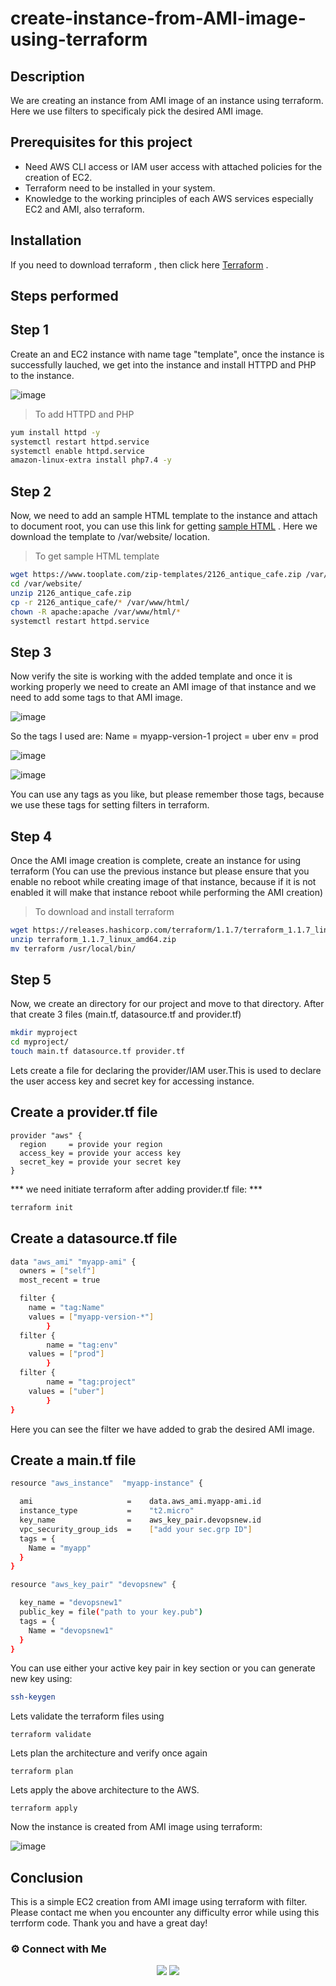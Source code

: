# create-instance-from-AMI-image-using-terraform

## Description

We are creating an instance from AMI image of an instance using terraform. Here we use filters to specificaly pick the desired AMI image.

## Prerequisites for this project

- Need AWS CLI access or IAM user access with attached policies for the creation of EC2.
- Terraform need to be installed in your system.
- Knowledge to the working principles of each AWS services especially EC2 and AMI, also terraform.

## Installation

If you need to download terraform , then click here [Terraform](https://www.terraform.io/downloads.html) .

## Steps performed

## Step 1

Create an and EC2 instance with name tage "template", once the instance is successfully lauched, we get into the instance and install HTTPD and PHP to the instance.

![image](https://user-images.githubusercontent.com/100773863/162455135-7c999ad2-9db9-4913-b35c-b81867b1e7ca.png)


> To add HTTPD and PHP

~~~sh
yum install httpd -y
systemctl restart httpd.service
systemctl enable httpd.service
amazon-linux-extra install php7.4 -y
~~~

## Step 2

Now, we need to add an sample HTML template to the instance and attach to document root, you can use this link for getting [sample HTML](https://www.tooplate.com/) . 
Here we download the template to /var/website/ location.

> To get sample HTML template

~~~sh
wget https://www.tooplate.com/zip-templates/2126_antique_cafe.zip /var/website/
cd /var/website/
unzip 2126_antique_cafe.zip
cp -r 2126_antique_cafe/* /var/www/html/
chown -R apache:apache /var/www/html/*
systemctl restart httpd.service
~~~

## Step 3


Now verify the site is working with the added template and once it is working properly we need to create an AMI image of that instance and we need to add some tags to that AMI image.

![image](https://user-images.githubusercontent.com/100773863/162455364-f7177029-2190-473f-9a9c-af2c00f0f30a.png)

So the tags I used are:
Name = myapp-version-1
project = uber
env = prod

![image](https://user-images.githubusercontent.com/100773863/162455746-6fc77274-e5bc-4492-afe7-f9bdeef36edb.png)

![image](https://user-images.githubusercontent.com/100773863/162464068-39d2a2ab-d132-468d-a53f-1ed42cb94167.png)


You can use any tags as you like, but please remember those tags, because we use these tags for setting filters in terraform.

## Step 4

Once the AMI image creation is complete, create an instance for using terraform (You can use the previous instance but please ensure that you enable no reboot while creating image of that instance, because if it is not enabled it will make that instance reboot while performing the AMI creation)

> To download and install terraform

~~~sh
wget https://releases.hashicorp.com/terraform/1.1.7/terraform_1.1.7_linux_amd64.zip
unzip terraform_1.1.7_linux_amd64.zip
mv terraform /usr/local/bin/
~~~

## Step 5

Now, we create an directory for our project and move to that directory. After that create 3 files (main.tf, datasource.tf and provider.tf)

~~~sh
mkdir myproject
cd myproject/
touch main.tf datasource.tf provider.tf
~~~
 
Lets create a file for declaring the provider/IAM user.This is used to declare the user access key and secret key for accessing instance.
 
 ## Create a provider.tf file

~~~
provider "aws" {
  region     = provide your region
  access_key = provide your access key
  secret_key = provide your secret key
}
~~~

*** we need initiate terraform after adding provider.tf file: ***

~~~sh
terraform init
~~~

## Create a datasource.tf file

~~~sh
data "aws_ami" "myapp-ami" {
  owners = ["self"]
  most_recent = true

  filter {
    name = "tag:Name"
    values = ["myapp-version-*"]
        }
  filter {
        name = "tag:env"
    values = ["prod"]
        }
  filter {
        name = "tag:project"
    values = ["uber"]
        }
}
~~~

Here you can see the filter we have added to grab the desired AMI image.

## Create a main.tf file

~~~sh
resource "aws_instance"  "myapp-instance" {

  ami                     =    data.aws_ami.myapp-ami.id
  instance_type           =    "t2.micro"
  key_name                =    aws_key_pair.devopsnew.id
  vpc_security_group_ids  =    ["add your sec.grp ID"]
  tags = {
    Name = "myapp"
  }
}

resource "aws_key_pair" "devopsnew" {

  key_name = "devopsnew1"
  public_key = file("path to your key.pub")
  tags = {
    Name = "devopsnew1"
  }
}
~~~

You can use either your active key pair in key section or you can generate new key using:

~~~sh
ssh-keygen
~~~

Lets validate the terraform files using

```
terraform validate
```

Lets plan the architecture and verify once again

```
terraform plan
```

Lets apply the above architecture to the AWS.

```
terraform apply
```

Now the instance is created from AMI image using terraform:

![image](https://user-images.githubusercontent.com/100773863/162464330-c05a51d8-5962-439b-a67f-a7fd5a74c547.png)
 

## Conclusion

This is a simple EC2 creation from AMI image using terraform with filter. Please contact me when you encounter any difficulty error while using this terrform code. Thank you and have a great day!


### ⚙️ Connect with Me
<p align="center">
<a href="https://www.instagram.com/dev_anand__/"><img src="https://img.shields.io/badge/Instagram-E4405F?style=for-the-badge&logo=instagram&logoColor=white"/></a>
<a href="https://www.linkedin.com/in/dev-anand-477898201/"><img src="https://img.shields.io/badge/LinkedIn-0077B5?style=for-the-badge&logo=linkedin&logoColor=white"/></a>

